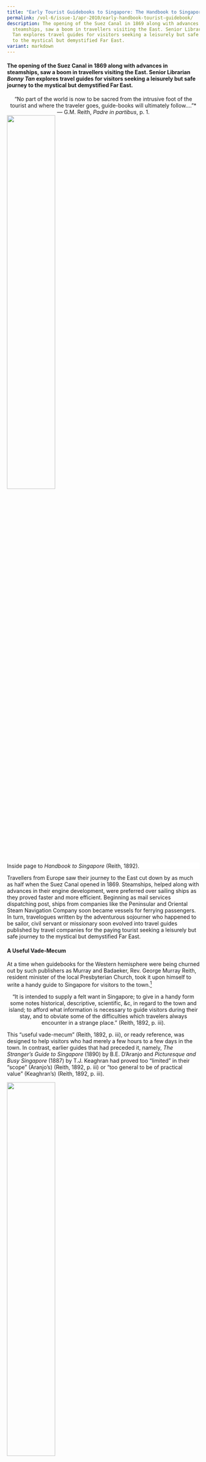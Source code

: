 ```yaml
---
title: "Early Tourist Guidebooks to Singapore: The Handbook to Singapore (1892)"
permalink: /vol-6/issue-1/apr-2010/early-handbook-tourist-guidebook/
description: The opening of the Suez Canal in 1869 along with advances in
  steamships, saw a boom in travellers visiting the East. Senior Librarian Bonny
  Tan explores travel guides for visitors seeking a leisurely but safe journey
  to the mystical but demystified Far East.
variant: markdown
---
```

#### The opening of the Suez Canal in 1869 along with advances in steamships, saw a boom in travellers visiting the East. Senior Librarian *Bonny Tan* explores travel guides for visitors seeking a leisurely but safe journey to the mystical but demystified Far East.

<center>“No part of the world is now to be sacred from the intrusive foot of the tourist and where the traveler goes, guide-books will ultimately follow….”*<br>— G.M. Reith, <i>Padre in partibus</i>, p. 1.</center>

<img src="/images/Vol%206%20Issue%201/TouristGuidebooks/Handbook%20to%20Singapore.jpg" style="width:50%;">
 <div style="background-color: white;">Inside page to <i>Handbook to Singapore</i> (Reith, 1892).</div>

Travellers from Europe saw their journey to the East cut down by as much as half when the Suez Canal opened in 1869. Steamships, helped along with advances in their engine development, were preferred over sailing ships as they proved faster and more efficient. Beginning as mail services dispatching post, ships from companies like the Peninsular and Oriental Steam Navigation Company soon became vessels for ferrying passengers. In turn, travelogues written by the adventurous sojourner who happened to be sailor, civil servant or missionary soon evolved into travel guides published by travel companies for the paying tourist seeking a leisurely but safe journey to the mystical but demystified Far East.

#### **A Useful Vade-Mecum**

At a time when guidebooks for the Western hemisphere were being churned out by such publishers as Murray and Badaeker, Rev. George Murray Reith, resident minister of the local Presbyterian Church, took it upon himself to write a handy guide to Singapore for visitors to the town.[^1]

 <center>“It is intended to supply a felt want in Singapore; to give in a handy form some notes historical, descriptive, scientific, &amp;c, in regard to the town and island; to afford what information is necessary to guide visitors during their stay, and to obviate some of the difficulties which travelers always encounter in a strange place.” (Reith, 1892, p. iii).</center>

This “useful vade-mecum” (Reith, 1892, p. iii), or ready reference, was designed to help visitors who had merely a few hours to a few days in the town. In contrast, earlier guides that had preceded it, namely, *The Stranger’s Guide to Singapore* (1890) by B.E. D’Aranjo and *Picturesque and Busy Singapore* (1887) by T.J. Keaghran had proved too “limited” in their “scope” (Aranjo’s) (Reith, 1892, p. iii) or “too general to be of practical value” (Keaghran’s) (Reith, 1892, p. iii).

<img src="/images/Vol%206%20Issue%201/TouristGuidebooks/Stranger's%20guide%20to%20Singapore1.jpg" style="width:50%;">
 <div style="background-color: white;">Inside page to <i>The Stranger’s Guide to Singapore,</i> 1914.</div>

Segmented into 15 chapters, the guide starts off with a condensed historical overview of Singapore beginning with its founding in 1819 by Stamford Raffles[^2] and giving insightful details of events prior to 1900. Reith’s historical overview is based on Buckley’s articles in the *Singapore Free Press* entitled *Anecdotal History of Singapore* which was to be published as an important text on Singapore’s history.


#### **Descriptions of the Environs**

Following this is a general description of the town and its environs, walking tours or drives, descriptions of buildings and landmarks as well as places of worship and hospitals. Reith does not merely describe landscape and landmark, but waxes lyrical over scenery and the island’s natural beauty. For example in describing the approach to Singapore from the west, he notes:

<center>“The scenery has a quiet beauty that impresses every spectator; and as the water in the channel is generally smooth, all are able to enjoy the prospect. Every now and then the ship startles a gar-fish that skips nimbly over the surface of the water to a safe distance. Occasionally a golden-coloured watersnake may be seen hurrying away from the bows.” (Reith, 1892, p. 26).</center>

<img src="/images/Vol%206%20Issue%201/TouristGuidebooks/Harbour1.jpg" style="width:100%;">
 <div style="background-color: white;">View of the Harbour (<i>Souvenir of Singapore,</i> 1914, p. 6).</div>

He highlights details which set off the unusual beauty surrounding the island. For example, in the same passage he points to a common optical illusion in which the distant southern islands seem to be suspended above the sea.

In Chapter Four, he gives directions for four tours around and beyond the town, each one accommodating a tourist’s length of stay which could vary from a few hours to half a day. The tours skirt around the wharves through the town to locations such as the Botanical Gardens, the Impounding Reservoir (MacRitchie Reservoir), a climb up Mount Faber, and a carriage ride to Johor Bahru. In delineating the journeys, Reith also paints a three-dimensional picture of Singapore town in the late 19th century, highlighting familiar locations and landmarks now long forgotten, and capturing the leisurely lifestyle of the expatriate along with the labouring duties of the natives.

<center>“(There) lies the Esplanade (Padang Besar) a large plain, encircled by a well-laid-out carriage drive. The Singapore Cricket Club, and the Singapore Recreation Club divide the plain between them for the purpose of cricket, tennis, bowls, and other athletic sports, and in the centre stands a fine statue of Sir T. Stamford Raffles, erected in 1887. A large part of the Esplanade occupies ground recently reclaimed from the sea; and it is now a favourite afternoon resort of the residents. On the landward side are the Hotel de l’Europe (Punchaus Besar) and St. Andrew’s Cathedral (Greja Besar)…” (Reith, 1892, p. 36)</center>

<img src="/images/Vol%206%20Issue%201/TouristGuidebooks/Buidings%20&amp;%20landmarks%20Esplanade1.jpg" style="width:100%;">
 <div style="background-color: white;">Buildings and landmarks around the Esplanade (<i>Souvenir of Singapore,</i> 1914, p. 12).</div>

He also gives an interesting perspective on the Raffles Library’s standing during that era with an interesting emphasis on J.R. Logan’s collection of philological works:

<center>“The Raffles Library and Museum (Tempat Kitab)… is well worth a visit, for the Library is one of the largest and most comprehensive in the East, and the Museum, which is being daily enriched by zoological, mineralogical, ethnological and archaeological collections from the Peninsula and the Archipelago, promises to be, in time, one of the finest exhibitions of its kind in Asia…There is a valuable collection of Oriental literature, called the Logan Library, access to which may be obtained by special permission from the Secretary.” (Reith, 1892, pp. 36–37)</center>

Chapter Five offers descriptions of public buildings and places of interest, listing them alphabetically, many of which are no longer extant. They include the gaol which used to stand at the Sepoy Lines, Boustead Institute and the Chinese Protectorate. Others are of large spaces like Bukit Timah hill, the dockyards and the esplanade. Many of them are of government buildings and civic locations, although he does highlight unusual local buildings and sights such as the Shrine of Iskandar Khan and the Shrine of Habib Noh along with Whampoa’s garden.

<img src="/images/Vol%206%20Issue%201/TouristGuidebooks/Hotel%20dining%20room1.jpg" style="width:100%;">
 <div style="background-color: white;">The dining room of a hotel (<i>Souvenir of Singapore,</i> 1914).</div>

Other useful information such as a listing of clubs, societies, banks, consulates, religious buildings, hospitals, hotels and shops are also compiled in subsequent chapters. Of pragmatic importance are the rates for hiring private and hackney carriages, listed with tables of distance and relevant fares. The principal steamship lines and agents along with a listing of ports are given in a separate chapter. Statistical details of population, imports, exports, shipping and even weather conditions reflect the dynamics between trade and people in Singapore at the turn of the century. There is even a chapter on the fauna, flora and geology of the island. He credits W. Davison of the Raffles Library and Museum for his work on the fauna, and H.N. Ridley for his piece on the flora and geology of Singapore, both of which were published in his handbook.[^3]

#### **Colloquial Expressions**

Throughout the text, Reith gives the colloquial place names mainly in Malay of colonial buildings and landmarks with footnotes giving pronunciation as well as English translations. A longer listing of Malay place names alongside their English names are given in Chapter 9, revealing how the locals viewed some of these colonial landmarks. For example, the Masonic Hall was known familiarly as “Rumah Hantu” (Reith, 1892, p. 90) or “Haunted House” and so the Methodist Episcopal Church that had just been established beside it was known as “Greja dekat Rumah Hantu” (Reith, 1892, p. 90) or the “church near by the Haunted House”. Also listed are Malay terms for giving directions to hackney carriage drivers such as “Turn the Carriage” – “Pusing kreta”, “Light the lamps” – “Pasang pelita (or Lampo)”, “Too much” – “Banyak chukup” and “Off with you!” – “Pulang!” (Reith, 1892, pp. 92–93). He concludes with advice to purchase the *Malay Pronouncing Handbook*, published in 1886, to better equip the visitor in communicating with the locals.

<img src="/images/Vol%206%20Issue%201/TouristGuidebooks/Malay%20advert.jpg" style="width:50%;">
 <div style="background-color: white;">Advertisement for a popular book on Malay vocabulary (Reith, 1892, Advertisements, p. 6).</div>

A full chapter, the last in the book, focuses on the Malay language and literature and was commended by Paul Kratoska in the introduction to the 1985 reprint as “a competent summary of the then current views on the Malay language” (Reith, 1985, p. v). Here, Reith reveals his appreciation for the poetic nuances found in local expressions:

<center>“Many of the common words and phrases of ordinary life are, from a Western point of view, highly poetical, owing to the childlike, but artistic combination of ideas that are not naturally connected. The Malay, for example, calls the sun Mata-hari, ‘the eye of day,’ he speaks of a brook as anak sungei, ‘the son of a river,’ when he is sorrowful or angry he says he is sakit hati, ‘sick at heart’…” (Reith, 1892, p. 130)</center>

Reith also introduces the reader to the wealth of Malay literature ranging from its dramatic legends to the profound truths found in *pantuns* (poems) while lamenting the loss of “a valuable collection of Malay manuscripts, made by Sir Stamford Raffles” (Reith, 1892, p. 133) when his ship went up in flames.

#### **Illustrations and Advertisements**

Although there are no sketches, photographs or illustrations, there is a useful map of Singapore with an accompanying index. Interestingly, a plan of the Botanical Gardens is also the only other illustrated panel in this publication. Unfortunately, the Library’s copy lacks the town map and plan of the gardens. Eleven pages of text-based advertisements end off the guide and show some aspects of the early companies and agencies that helped fuel the tourist trade.

#### **Reprints, Reviews and Remiss**

Reith had taken some pains to ensure that the published information was accurate although in the late 19th century, this had proved difficult. Even so, Reith had preempted a reprint of the guide saying: “it is hoped that future editions… will correct the errors that may have crept into this edition” (Reith, 1892, p. iii). Indeed, some 15 years later, Walter Makepeace would help update the guide, adding an extra chapter on the Federated Malay States and photographic plates of landmarks and sights in Singapore by G.R. Lambert, besides providing the most current statistical and informative data for 1907. This version of the guide remained highly valued with a reprint made in 1985 by Oxford Press with an insightful introduction by Paul Kratoska.

Mary Turnbull, in her review of the 1985 reprint summarises the handbook’s value succinctly, thus accounting for its repeated reprints across almost a century:

<center>“Designed for the days of leisurely sea travel, the Handbook is more informative than more modern counterparts, assuming an intelligent interest in government and civic matters. It thus provides the modern reader with a clear picture of some aspects of Singapore life at the turn of the century, although heavily slanted towards the expatriate minority.” (Turnbull, 1988, p. 302).</center>
 
<img src="/images/Vol%206%20Issue%201/TouristGuidebooks/Local%20people1.jpg" style="width:100%;">
 <div style="background-color: white;">The local people (<i>Souvenir of Singapore</i>, p. 8).</div>

Kratoska, in his introduction to the 1985 reprint of the handbook, notes: “Something of the character of the late Victorian traveler can be seen from the information Reith provides and the sights he recommends. The attraction was not Asia but European activities and accomplishments in Asia, and the city’s main points of interest were the fruit of the Public Works Department’s art” (Reith, 1985, pp. v–vi). Turnbull, however, counters Kratoska’s criticism of the text as being Eurocentric by pointing out that “the guide was enterprising for its day in recommending strolls through the ‘native quarters’ and shopping forays into the ‘Thieves Market’ in Rochor” (Turnbull, 1988, p. 302).

Reith seemed aware of the cultural tightrope he walked when writing his guides and travelogues, and had published an open apology for any offence inadvertently made which he published in his subsequent book, *Padre* (1897):

<center>“If offence has been given by some of my remarks and criticisms, I am heartily sorry; none was intended: but in this age one cannot put pen to paper without unwittingly wounding somebody’s sensibilities, especially when the manners and customs of other nations are involved… Nations very naturally feel hurt when they are taken at anything lower than their own estimate, or described in terms which do not correspond with their own glorified ideas of themselves. But the description that startles and hurts them does not mean envy or malice in the describer – at least not usually; it is sometimes done with the best intentions.” (Reith, 1897, p. ii)</center>

And then as if to explain both why such offence is likely to be made by one especially from the British Isles, and how the Briton can sustain similar criticisms, he says:

<center>“The Briton seems to be the only person in the world who can take the prick of a foreign free-lance with a laugh and a careless shrug of the shoulders. This no doubt is due to the invulnerable vanity and insufferable arrogance of the Anglo-Saxon, about which other nations are in a chronic state of eloquence… Most of our countrymen, however, live in healthy and blissful ignorance of what their neighbours think and say of them: and it is well that they should be so.” (Reith, 1897, p. ii)</center>

Both Kratoska and Turnbull agree that the handbook is a child of its time – “a competent guide to a colonial city and a colonial way of life” (Reith, 1985, p. x) as well as offering “a justifiable pride in showing off the settlement to visitors” (Turnbull, 1988, p. 302). It was after all written from a British perspective for the Western tourist and we must read it with a Scotsman’s sense of humour!

The guidebook can be accessed on <a href="https://www.nlb.gov.sg/main/book-detail?cmsuuid=2cf2ccde-1931-4e93-b265-a46254084820">NL Online</a>. The 1907 reprint by Walter Makepeace as well as the Oxford Press 1985 reprint are also available at the National Library. Photographic plates for this article were derived from the <i>Souvenir of Singapore, 1914,</i> which is also available on <a href="https://www.nlb.gov.sg/main/book-detail?cmsuuid=248b6b23-c39d-457a-8f06-bfd41c921231">NL Online</a>.


#### **About George Murray Reith (1863, Aberdeen, Scotland–27 February 1948, Edinburgh)**

##### **Early Life**

The eldest son of Dr Archibald Reith, George Murray obtained his MA at Aberdeen University in 1884 and furthered his education at New College, Edinburgh. He assisted at Dundee McCheyne Memorial before being ordained at the London Free Church Presbytery. Then he was sent to serve in Singapore in 1889 where he was made the minister of the local Presbyterian church in Singapore between 1889 and 1896.


##### **Presbyterian Minister**

He was the eighth minister appointed to the Presbyterian church since the founding of the local church in 1856. It came under the jurisdiction of the Presbytery of London (North) as many of the merchants who attended this church would retire to London. However, the church was always associated with the Scots who had formed the first congregation. The church building at Stamford Road was established more than a decade earlier in 1878 prior to Reith’s arrival. Ministers stayed between four and six years, so Reith’s term of about seven years was considered long. He preached at the Presbyterian church as well as the Boustead Institute each Sunday. Besides this, he also conducted monthly lectures on church history and biblical criticism along with special classes on the background to Scotland. He was unafraid to engage the authorities in controversial matters such as labouring on Sundays[^4] and the problems of gambling at the races. Nicknamed the Presbyterian padre, likely after his publication *Padre in Partibus* (1897), he was succeeded by Rev. S. Stephen Walker in 1896 after which Reith returned to Edinburgh in Scotland.

##### **Community Contributions**

As a parting gift, the community in Singapore gave him a silver ink stand – a sign of how his contribution to Singapore town was greatly appreciated. Besides serving as preacher and minister, he was also founder and the first secretary-treasurer of the Straits Philosophical Society which began in 1893. In addition, he was also a committee member of the Straits Settlements Association as well as the Straits Asiatic Society, Raffles Institution and Raffles Library. He also gave direction to the local Theological Society which held monthly meetings. He remained active in the community even after he left Singapore, contributing to the local press, writing particularly of the Scottish community until as late as 1910. Locally, he was most known for publishing the *Handbook to Singapore* in 1892, which was then revised by Walter Makepeace and republished in 1907. The later version was republished in 1985 by Oxford Press almost a century later.


##### **Life in Scotland**

Upon his return to Scotland, he was appointed minister to St Cuthbert’s United Free Church, Edinburgh, in 1898. He continued writing and served as editor of the *Proceedings and Debates of the Free Church General Assembly* in Great Britain from 1900. His poor health led him to resign from St Cuthbert in 1911 although he continued ministry serving as minister to Cumbernauld Baird United Free Church in Glasgow between 1916 and 1917.


<center>“Do not believe all the evil things that well meaning and religious people with ample leisure write and say about their fellow countrymen abroad, and the worse things they imagine about them. Do not withdraw yourself from the life of the place, for fear of contamination. Mingle freely with people of all ranks and classes, learn their lives, carrying with you the white flower of a blameless life and you will find, that though the social life is freer, and the morality more lax than that to which we have been accustomed in Europe, the hearts of most are sterling gold – metal which may be worked up, and worked up by you, to adorn the temple of God.” (The Presbyterian Church, 27 April 1896, <i>The Singapore Free Press and Mercantile Advertiser</i>, p. 2)</center>

##### **Family**

**Father:** Dr Archibald Reith, Aberdeen.  <br> **Sister:** Mary Reith, eldest sister (*b. 1865?–d. 25 March 1947*). She had married James Moffatt, the learned theologian who became well known for his translation of the Bible. <br> **Wife:** May McNeill Bowie (*m. 1907*), daughter of Rev. John Sharp Bowie.  <br> **Sons:** He had four sons.

<div style="background-colour: #fdf5e6; padding: 20px; margin: 20px; background:#fdf5e6"> <b>LIST OF  PUBLICATIONS</b><br><br>
    
G.M. Reith, <i><a href="https://eservice.nlb.gov.sg/redir/itemdetails?bid=4407220">A Padre in Partibus: Being Notes and Impressions of a Brief Holiday Tour Through Java, the Eastern Archipelago and Siam</a></i> (Singapore: Singapore and Straits Print. Off., 1897). (Call no. RRARE 959.8022 REI; microfilm NL5829)<br><br>

G.M. Reith, <i><a href="https://www.nlb.gov.sg/main/book-detail?cmsuuid=2cf2ccde-1931-4e93-b265-a46254084820">Handbook to Singapore: With Map and a Plan of the Botanic Gardens</a></i> (Singapore: Singapore and Straits Print Office, 1892). (From BookSG; call no. RRARE 959.57 REI; microfilm NL7522)<br><br>
	  
G.M. Reith,  “The Opium Problem in the Straits Settlements,”<a href="https://eservice.nlb.gov.sg/redir/itemdetails?bid=5047111"><i>Transactions of the Straits Philosophical Society</i></a> 1 (12 August 1893), 94. (Microfilm NL5718)<br><br>

G.M Reith, <i>The Breezy Pentlands</i> (Edinburgh: T. and N Foulis, 1910)<br><br>

G.M. Reith, <i>Reminiscences of the United Free Church General Assembly (1900–1929)</i> (London: The Moray Press, 1933)<br><br>

Lim Boon Keng, <i><a href="https://eservice.nlb.gov.sg/redir/itemdetails?bid=12782537">The Chinese Crisis from Within</a></i>
(Singapore: Select Pub., 2006). (Call no. RRARE 951.04 LIM; microfilm no. NL24331)</div>

<br>
<div style="background-color: white;">
<br>
<img style="width: 100px; height: 100px;" src="/images/vol-9-issue-3/In%20Cookery%20We%20Trust/Bonny_Tan.png">
<center> <b>Bonny Tan</b><br>Senior Librarian<br> Lee Kong Chian Reference Library<br> National Library</center> </div>


#### **REFERENCES**
Charles Burton Buckley, _An Anecdotal History of Old Times in Singapore: (With Portraits and Illustrations) From the Foundation of the Settlement … on February 6th, 1819 to the Transfer to the Colonial Office … on April 1st, 1867_, vols. [1](https://www.nlb.gov.sg/main/book-detail?cmsuuid=303beefb-31d7-4dad-83fb-593054096717) and [2](https://www.nlb.gov.sg/main/book-detail?cmsuuid=e895d2b3-00f6-40b0-9db7-4177648c2771) (Singapore: Fraser &amp; Neave, 1902). (From BookSG; call no. RRARE 959.57 BUC; microfilm NL269)

B.E. D’Aranjo, [_Stranger’s Guide to Singapore With Maps_](https://eservice.nlb.gov.sg/redir/itemdetails?bid=7171069) (Singapore: Singapore Press, 1890). (From BookSG; call no. RRARE 959.57 DAR; microfilm NL2550)

C.M. Turnbull, “Reviewed Work(s): 1907 Handbook to Singapore by G. M. Reith,” _The China Quarterly_ no. 114 (1988), 301–02. Retrieved from JSTOR via NLB’s [eResources](http://eresources.nlb.gov.sg/) website.

“Deaths,” _The Times_, 26 March 1957, 1.&nbsp;

“Deaths,” _The Times_, 1 March 1948, 1.

“Ecclesiastical Intelligence,” _The Times_, 11 May 1901, 10.

G.M. Reith, [_Handbook to Singapore: With Map and a Plan of the Botanic Gardens_](https://www.nlb.gov.sg/main/book-detail?cmsuuid=2cf2ccde-1931-4e93-b265-a46254084820) (Singapore: Singapore and Straits Print Office, 1892). (From BookSG; call no. RRARE 959.57 REI; microfilm NL7522)

G.M. Reith, [_A Padre in Partibus: Being Notes and Impressions of a Brief Holiday Tour Through Java, the Eastern Archipelago and Siam_](https://eservice.nlb.gov.sg/redir/itemdetails?bid=4407220) (Singapore: Singapore and Straits Print. Off., 1897). (Call no. RRARE 959.8022 REI; microfilm NL5829)

G.M. Reith, [_Handbook to Singapore With Map_](https://eservice.nlb.gov.sg/item_holding.aspx?bid=13202689) (Singapore: Fraser &amp; Neave, 1907). (Call no. RRARE 959.5703 REI; microfilm NL24341, NL30196)

G.M. Reith, [_Handbook to Singapore_](https://eservice.nlb.gov.sg/redir/itemdetails?bid=4082247) (Singapore: Oxford University Press, 1985). (Call no. RSING 959.57 REI)

H.T.S., “[Padre’s Guide to Singapore Was the First Ever](http://eresources.nlb.gov.sg/newspapers/Digitised/Article/straitstimes19601001-1.2.61.1),” _Straits Times_, 1 October 1960, 6. (From NewspaperSG)

“Inventory Acc 3564 – Papers of the Rev George M. Reith,” National Library of Scotland, https://digital.nls.uk/catalogues/guide-to-manuscript-collections/inventories/acc3564.pdf

Irene Hoe, “[Fascinating Flaws](http://eresources.nlb.gov.sg/newspapers/Digitised/Article/straitstimes19850810-1.2.72.4.2),” _Straits Times_, 10 August 1985, 2. (From NewspaperSG)

Max E. Fletcher, “The Suez Canal and World Shipping, 1869–1914,” _The Journal of Economic History_ 18, no. 4 (December 1958), 556–73. Retrieved from JSTOR via NLB’s [eResources](http://eresources.nlb.gov.sg/) website.

Obituary – Rev. Dr. J. Moffatt,” (1944, June 29). _The Times_, 29 June 1944, 7.

“Personalia 275,” _The Aberdeen University Review_ 3, no. 7 (1915), 275, [https://archive.org/details/aberdeenuniversi03univuoft/page/274/mode/2up](https://archive.org/details/aberdeenuniversi03univuoft/page/274/mode/2up)

“[Presbyterian Church Singapore](http://eresources.nlb.gov.sg/newspapers/Digitised/Article/straitstimes18930302-1.2.30),” _Straits Times_, 2 March 1893, 3. (From NewspaperSG)

“[Presbyterian Church – Celebration of 50 Years of Work](https://eresources.nlb.gov.sg/newspapers/Digitised/Article/straitstimes19280302-1.2.71),” Straits Times, 2 March 1928, 11. (From NewspaperSG)

“Single Person Record Details: NA8646 George Murray Reith,” Scottish Archive Network, https://catalogue.nrscotland.gov.uk/scancatalogue/person.aspx?code=NA8646

[_Souvenir of Singapore, 1914_](https://eresources.nlb.gov.sg/printheritage/detail/248b6b23-c39d-457a-8f06-bfd41c921231.aspx) (\[S.l.: s.n.\], 1914). (From BookSG; call no. RRARE 959.57 SOU; microfilm NL16348)

“[The New Presbyterian Minister](http://eresources.nlb.gov.sg/newspapers/Digitised/Article/singfreepressb18960425-1.2.12),” _Singapore Free Press and Mercantile Advertiser_, 25 April 1896, 2. (From NewspaperSG)

&nbsp;“[The Presbyterian Church](http://eresources.nlb.gov.sg/newspapers/Digitised/Article/straitstimes18890704-1.2.22),” _Straits Times_, 4 July 1889, 2. (From NewspaperSG)

“[The Presbyterian Church](https://eresources.nlb.gov.sg/newspapers/Digitised/Article/singfreepressb18960427-1.2.5),” _Singapore Free Press and Mercantile Advertiser_, 27 April 1896, 2. (From NewspaperSG)

&nbsp;“[The Rev. G. M. Reith](http://eresources.nlb.gov.sg/newspapers/Digitised/Article/singfreepressb18960228-1.2.16),” _Singapore Free Press and Mercantile Advertiser_, 28 February 1896, 3. (From NewspaperSG)

“[The Rev. G. M. Reith](http://eresources.nlb.gov.sg/newspapers/Digitised/Article/singfreepressb18960221-1.2.3),” _Singapore Free Press and Mercantile Advertiser_, 21 February 1896, 2. (From NewspaperSG)

“[The Rev. Mr. Reith](http://eresources.nlb.gov.sg/newspapers/Digitised/Article/straitstimes18970830-1.2.43),” _Straits Times_, 30 August 1897, 2. (From NewspaperSG)

“[The Rev. Mr. Reith on Gambling](http://eresources.nlb.gov.sg/newspapers/Digitised/Article/straitstimes18911019-1.2.30),” _Straits Times_, 19 October 1891, 3. (From NewspaperSG)

“[The Rev. Mr. Reith - Sunday Labour](http://eresources.nlb.gov.sg/newspapers/Digitised/Article/straitstimes18910921-1.2.37),” _Straits Times_, 21 September 1891, 2. (From NewspaperSG)

[_The Traveller’s Malay Pronouncing Hand-Book: For the Use of Travelers and Newcomers to Singapore_](https://eservice.nlb.gov.sg/item_holding.aspx?bid=12847814) (Singapore: Frazer &amp; Neave, 1907). (Call no. RRARE 499.2883421 TRA)

### **NOTES**

[^1]: Library’s bibliographic record indicates “Imperfect copy”.

[^2]: It does however touch on early references to the island in Malay legend found in the _Sejarah Melayu_ and in the _Lusiad_ of Cameon – a Portuguese epic.

[^3]:&nbsp;Davison’s and Ridley’s articles are found in chapter 13, but Davison’s is an abridged version of the original.

[^4]: Reith argued against labour on Sunday despite the increase in wages. The matter was being discussed at the Colonial Office particularly among shipping firms, docks and mariners. “[The Rev. Mr. Reith - Sunday Labour](http://eresources.nlb.gov.sg/newspapers/Digitised/Article/straitstimes18910921-1.2.37),” _Straits Times_, 21 September 1891, 2. (From NewspaperSG)